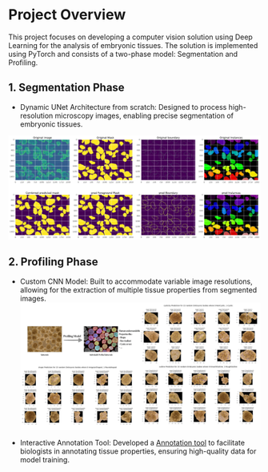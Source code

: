# Project Overview

This project focuses on developing a computer vision solution using Deep Learning for the analysis of embryonic tissues. The solution is implemented using PyTorch and consists of a two-phase model: Segmentation and Profiling.


## 1. Segmentation Phase
- Dynamic UNet Architecture from scratch: Designed to process high-resolution microscopy images, enabling precise segmentation of embryonic tissues.

![Image](images/output_20230523_JK_230013_BRAF_mc_8_from_1_comparison.png)

## 2. Profiling Phase
- Custom CNN Model: Built to accommodate variable image resolutions, allowing for the extraction of multiple tissue properties from segmented images.
![Image](images/_profiling.png)

- Interactive Annotation Tool: Developed a [Annotation tool](https://github.com/Sabya2/EmbryonicBodyAnnotation) to facilitate biologists in annotating tissue properties, ensuring high-quality data for model training. 

